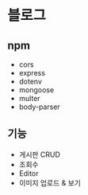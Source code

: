 # 블로그
## npm
- cors
- express
- dotenv
- mongoose
- multer
- body-parser
## 기능
- 게시판 CRUD
- 조회수
- Editor
- 이미지 업로드 & 보기